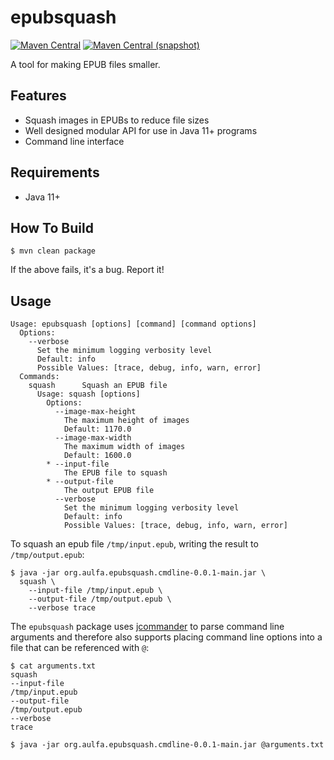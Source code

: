 epubsquash
===

[![Maven Central](https://img.shields.io/maven-central/v/org.aulfa/org.aulfa.epubsquash.png?style=flat-square)](http://search.maven.org/#search%7Cga%7C1%7Cg%3A%22org.aulfa%22)
[![Maven Central (snapshot)](https://img.shields.io/nexus/s/https/oss.sonatype.org/org.aulfa/org.aulfa.epubsquash.svg?style=flat-square)](https://oss.sonatype.org/content/repositories/snapshots/org.aulfa/)

A tool for making EPUB files smaller.

## Features

* Squash images in EPUBs to reduce file sizes
* Well designed modular API for use in Java 11+ programs
* Command line interface

## Requirements

* Java 11+

## How To Build

```
$ mvn clean package
```

If the above fails, it's a bug. Report it!

## Usage

```
Usage: epubsquash [options] [command] [command options]
  Options:
    --verbose
      Set the minimum logging verbosity level
      Default: info
      Possible Values: [trace, debug, info, warn, error]
  Commands:
    squash      Squash an EPUB file
      Usage: squash [options]
        Options:
          --image-max-height
            The maximum height of images
            Default: 1170.0
          --image-max-width
            The maximum width of images
            Default: 1600.0
        * --input-file
            The EPUB file to squash
        * --output-file
            The output EPUB file
          --verbose
            Set the minimum logging verbosity level
            Default: info
            Possible Values: [trace, debug, info, warn, error]
```

To squash an epub file `/tmp/input.epub`, writing the result to
`/tmp/output.epub`:

```
$ java -jar org.aulfa.epubsquash.cmdline-0.0.1-main.jar \
  squash \
    --input-file /tmp/input.epub \
    --output-file /tmp/output.epub \
    --verbose trace
```

The `epubsquash` package uses [jcommander](http://jcommander.org) to
parse command line arguments and therefore also supports placing
command line options into a file that can be referenced with `@`:

```
$ cat arguments.txt
squash
--input-file
/tmp/input.epub
--output-file
/tmp/output.epub
--verbose
trace

$ java -jar org.aulfa.epubsquash.cmdline-0.0.1-main.jar @arguments.txt
```

